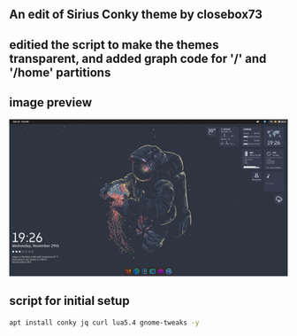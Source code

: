 ## An edit of Sirius Conky theme by closebox73

## editied the script to make the themes transparent, and added graph code for '/' and '/home' partitions

## image preview

![image preview](./preview.png)

## script for initial setup
```bash
apt install conky jq curl lua5.4 gnome-tweaks -y
```
